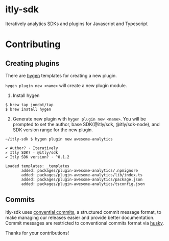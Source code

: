 # itly-sdk
Iteratively analytics SDKs and plugins for Javascript and Typescript

# Contributing

## Creating plugins
There are [hygen](https://github.com/jondot/hygen) templates for creating a new plugin.

`hygen plugin new <name>` will create a new plugin module.

1. Install hygen
```
$ brew tap jondot/tap
$ brew install hygen
```

2. Generate new plugin with `hygen plugin new <name>`. You will be prompted to set the author, base SDK(@itly/sdk, @itly/sdk-node), and SDK version range for the new plugin.
```
~/itly-sdk $ hygen plugin new awesome-analytics

✔ Author? · Iteratively
✔ Itly SDK? · @itly/sdk
✔ Itly SDK version? · ^0.1.2

Loaded templates: _templates
       added: packages/plugin-awesome-analytics/.npmignore
       added: packages/plugin-awesome-analytics/lib/index.ts
       added: packages/plugin-awesome-analytics/package.json
       added: packages/plugin-awesome-analytics/tsconfig.json
``` 

## Commits
itly-sdk uses [convential commits](https://www.conventionalcommits.org/), a structured commit message format, to make managing our releases easier and provide better documentation. Commit messages are restricted to conventional commits format via [husky](https://www.npmjs.com/package/husky).

Thanks for your contributions!